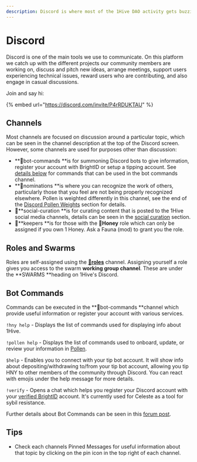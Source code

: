 ```yaml
---
description: Discord is where most of the 1Hive DAO activity gets buzzing.
---
```


# Discord

Discord is one of the main tools we use to communicate. On this platform we catch up with the different projects our community members are working on, discuss and pitch new ideas, arrange meetings, support users experiencing technical issues, reward users who are contributing, and also engage in casual discussions.

Join and say hi: 

{% embed url="https://discord.com/invite/P4rRDUKTAU" %}

## Channels

Most channels are focused on discussion around a particular topic, which can be seen in the channel description at the top of the Discord screen. However, some channels are used for purposes other than discussion:

* **🤖bot-commands **is for summoning Discord bots to give information, register your account with BrightID or setup a tipping account. See [details below](discord.md#bot-commands) for commands that can be used in the bot commands channel.
* **🍄nominations **is where you can recognize the work of others, particularly those that you feel are not being properly recognized elsewhere. Pollen is weighted differently in this channel, see the end of the [Discord Pollen Weights](pollen.md#discord-pollen-weights) section for details.
* 🐝**social-curation **is for curating content that is posted to the 1Hive social media channels, details can be seen in the [social curation](../community/media/social-curation.md) section.
* 🍯**keepers **is for those with the 🍯**Honey** role which can only be assigned if you own 1 Honey. Ask a Fauna (mod) to grant you the role.

## Roles and Swarms

Roles are self-assigned using the [🧚**roles**](https://discord.gg/63Z3MrEcM7) channel. Assigning yourself a role gives you access to the swarm **working group channel**. These are under the **SWARMS **heading on 1Hive's Discord.

## **Bot Commands**

Commands can be executed in the **🤖bot-commands **channel which provide useful information or register your account with various services.

`!hny help` - Displays the list of commands used for displaying info about 1Hive.

`!pollen help` - Displays the list of commands used to onboard, update, or review your information in [Pollen](pollen.md).

`$help` -  Enables you to connect with your tip bot account. It will show info about depositing/withdrawing to/from your tip bot account, allowing you tip HNY to other members of the community through Discord. You can react with emojis under the help message for more details.

`!verify` - Opens a chat which helps you register your Discord account with your [verified BrightID](../guides/brightid.md) account. It's currently used for Celeste as a tool for sybil resistance.

Further details about Bot Commands can be seen in this [forum post](https://forum.1hive.org/t/discord-bot-commands/1298/2).

## **Tips**

* Check each channels Pinned Messages for useful information about that topic by clicking on the pin icon in the top right of each channel.
